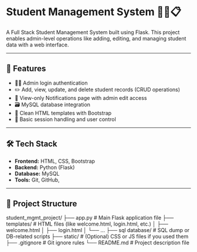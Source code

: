 # Student Management System 🧑‍🎓📋

A Full Stack Student Management System built using Flask. This project enables admin-level operations like adding, editing, and managing student data with a web interface.

---

## 🚀 Features

- 🧑‍🏫 Admin login authentication
- ✏️ Add, view, update, and delete student records (CRUD operations)
- 📢 View-only Notifications page with admin edit access
- 🗃️ MySQL database integration
- 📄 Clean HTML templates with Bootstrap
- 🔐 Basic session handling and user control

---

## 🛠️ Tech Stack

- **Frontend:** HTML, CSS, Bootstrap  
- **Backend:** Python (Flask)  
- **Database:** MySQL 
- **Tools:** Git, GitHub,

---

## 📁 Project Structure

student_mgmt_project/
├── app.py                  # Main Flask application file
├── templates/              # HTML files (like welcome.html, login.html, etc.)
│   ├── welcome.html
│   ├── login.html
│   └── ...
├── sql database/           # SQL dump or DB-related scripts
├── static/                 # (Optional) CSS or JS files if you used them
├── .gitignore              # Git ignore rules
└── README.md               # Project description file
